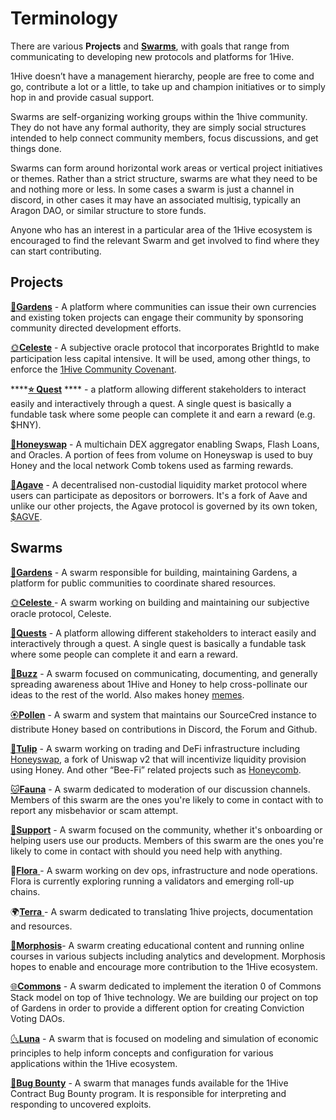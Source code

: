 # Terminology

There are various **Projects** and [**Swarms**](../community/swarms/), with goals that range from communicating to developing new protocols and platforms for 1Hive.

1Hive doesn’t have a management hierarchy, people are free to come and go, contribute a lot or a little, to take up and champion initiatives or to simply hop in and provide casual support.

Swarms are self-organizing working groups within the 1hive community. They do not have any formal authority, they are simply social structures intended to help connect community members, focus discussions, and get things done.

Swarms can form around horizontal work areas or vertical project initiatives or themes. Rather than a strict structure, swarms are what they need to be and nothing more or less. In some cases a swarm is just a channel in discord, in other cases it may have an associated multisig, typically an Aragon DAO, or similar structure to store funds.

Anyone who has an interest in a particular area of the 1Hive ecosystem is encouraged to find the relevant Swarm and get involved to find where they can start contributing.

## Projects

[🌻**Gardens**](https://1hive.gitbook.io/gardens/) - A platform where communities can issue their own currencies and existing token projects can engage their community by sponsoring community directed development efforts.

[🌞**Celeste**](../community/swarms/celeste.md) - A subjective oracle protocol that incorporates BrightId to make participation less capital intensive. It will be used, among other things, to enforce the [1Hive Community Covenant](../community-covenant.md).

****[**⭐️ Quest**](../projects/quests.md) **** - a platform allowing different stakeholders to interact easily and interactively through a quest. A single quest is basically a fundable task where some people can complete it and earn a reward (e.g. $HNY).

[🍃**Honeyswap**](../projects/honeyswap/) - A multichain DEX aggregator enabling Swaps, Flash Loans, and Oracles. A portion of fees from volume on Honeyswap is used to buy Honey and the local network Comb tokens used as farming rewards.

[🌵**Agave**](../projects/agave.md) - A decentralised non-custodial liquidity market protocol where users can participate as depositors or borrowers. It's a fork of Aave and unlike our other projects, the Agave protocol is governed by its own token, [$AGVE](https://blockscout.com/xdai/mainnet/address/0x3a97704a1b25F08aa230ae53B352e2e72ef52843/transactions).

## Swarms

[🌻**Gardens**](../community/swarms/gardens.md) - A swarm responsible for building, maintaining Gardens, a platform for public communities to coordinate shared resources.

[🌞**Celeste** ](../community/swarms/celeste.md) - A swarm working on building and maintaining our subjective oracle protocol, Celeste.

[🌟**Quests**](../community/swarms/quests.md) - A platform allowing different stakeholders to interact easily and interactively through a quest. A single quest is basically a fundable task where some people can complete it and earn a reward.

[🐝**Buzz**](../community/swarms/buzz.md) - A swarm focused on communicating, documenting, and generally spreading awareness about 1Hive and Honey to help cross-pollinate our ideas to the rest of the world. Also makes honey [memes](https://discord.gg/ccPsFmaxCS).

[🏵**Pollen**](../community/swarms/pollen.md) - A swarm and system that maintains our SourceCred instance to distribute Honey based on contributions in Discord, the Forum and Github.

[🌷**Tulip**](../community/swarms/tulip/) - A swarm working on trading and DeFi infrastructure including [Honeyswap](../projects/honeyswap/), a fork of Uniswap v2 that will incentivize liquidity provision using Honey. And other “Bee-Fi” related projects such as [Honeycomb](../projects/honeycomb/).

[🐱**Fauna**](../community/swarms/fauna.md) - A swarm dedicated to moderation of our discussion channels. Members of this swarm are the ones you're likely to come in contact with to report any misbehavior or scam attempt.

[💛**Support**](../community/swarms/support.md) - A swarm focused on the community, whether it's onboarding or helping users use our products. Members of this swarm are the ones you're likely to come in contact with should you need help with anything.

🌺[**Flora** ](../community/swarms/flora.md) - A swarm working on dev ops, infrastructure and node operations. Flora is currently exploring running a validators and emerging roll-up chains.

🌍[**Terra** ](../community/swarms/terra.md) - A swarm dedicated to translating 1hive projects, documentation and resources.

[🦋**Morphosis**](../community/swarms/morphosis.md)- A swarm creating educational content and running online courses in various subjects including analytics and development. Morphosis hopes to enable and encourage more contribution to the 1Hive ecosystem.

[🌐**Commons**](../community/swarms/commons.md) - A swarm dedicated to implement the iteration 0 of Commons Stack model on top of 1hive technology. We are building our project on top of Gardens in order to provide a different option for creating Conviction Voting DAOs.

[🌜**Luna**](../community/swarms/luna.md) - A swarm that is focused on modeling and simulation of economic principles to help inform concepts and configuration for various applications within the 1Hive ecosystem.

[🐛**Bug Bounty**](../community/swarms/bug-bounty.md) - A swarm that manages funds available for the 1Hive Contract Bug Bounty program. It is responsible for interpreting and responding to uncovered exploits.
